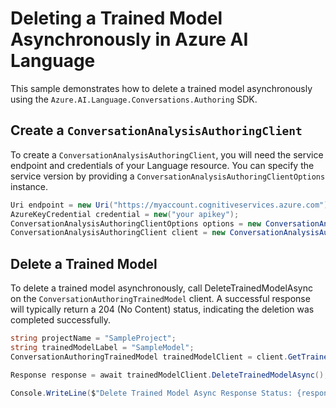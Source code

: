 # Deleting a Trained Model Asynchronously in Azure AI Language

This sample demonstrates how to delete a trained model asynchronously using the `Azure.AI.Language.Conversations.Authoring` SDK.

## Create a `ConversationAnalysisAuthoringClient`

To create a `ConversationAnalysisAuthoringClient`, you will need the service endpoint and credentials of your Language resource. You can specify the service version by providing a `ConversationAnalysisAuthoringClientOptions` instance.

```C# Snippet:CreateAuthoringClientForSpecificApiVersion
Uri endpoint = new Uri("https://myaccount.cognitiveservices.azure.com");
AzureKeyCredential credential = new("your apikey");
ConversationAnalysisAuthoringClientOptions options = new ConversationAnalysisAuthoringClientOptions(ConversationAnalysisAuthoringClientOptions.ServiceVersion.V2024_11_15_Preview);
ConversationAnalysisAuthoringClient client = new ConversationAnalysisAuthoringClient(endpoint, credential, options);
```
## Delete a Trained Model

To delete a trained model asynchronously, call DeleteTrainedModelAsync on the `ConversationAuthoringTrainedModel` client. A successful response will typically return a 204 (No Content) status, indicating the deletion was completed successfully.

```C# Snippet:Sample11_ConversationsAuthoring_DeleteTrainedModelAsync
string projectName = "SampleProject";
string trainedModelLabel = "SampleModel";
ConversationAuthoringTrainedModel trainedModelClient = client.GetTrainedModel(projectName, trainedModelLabel);

Response response = await trainedModelClient.DeleteTrainedModelAsync();

Console.WriteLine($"Delete Trained Model Async Response Status: {response.Status}");
```
